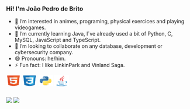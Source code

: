  ### Hi! I'm João Pedro de Brito
- 👀 I’m interested in animes, programing, physical exercices and playing videogames.
- 🌱 I’m currently learning Java, I´ve already used a bit of Python, C, MySQL, JavaScript and TypeScript.
- 💞️ I’m looking to collaborate on any database, development or cybersecurity company.
- 😄 Pronouns: he/him.
- ⚡ Fun fact: I like LinkinPark and Vinland Saga.

<div>
  <img align="center" alt="brito-HTML" height="30" width="40" src="https://raw.githubusercontent.com/devicons/devicon/master/icons/html5/html5-original.svg">
  <img align="center" alt="brito-CSS" height="30" width="40" src="https://raw.githubusercontent.com/devicons/devicon/master/icons/css3/css3-original.svg">
  <img align="center" alt="brito-Python" height="30" width="40" src="https://raw.githubusercontent.com/devicons/devicon/master/icons/python/python-original.svg">
  <img align="center" alt="brito-Java" height="30" width="40" src="https://raw.githubusercontent.com/devicons/devicon/master/icons/java/java-original.svg">
</div>

##

<div>
  <a href = "mailto:jpbsmeira@gmail.com"><img src="https://img.shields.io/badge/-Gmail-%23333?style=for-the-badge&logo=gmail&logoColor=white" target="_blank"></a>
  <a href="https://www.linkedin.com/in/jo%C3%A3o-pedro-brito-silva-meira-47b43a321" target="_blank"><img src="https://img.shields.io/badge/-LinkedIn-%230077B5?style=for-the-badge&logo=linkedin&logoColor=white" target="_blank"></a> 
</div>
